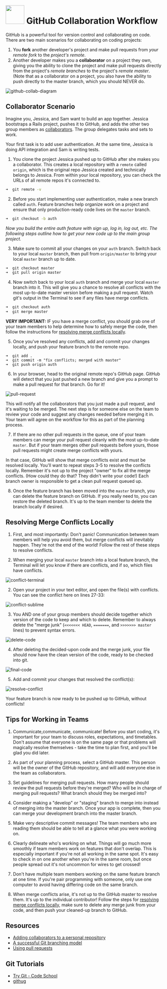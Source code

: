 # <img src="https://cloud.githubusercontent.com/assets/7833470/10899314/63829980-8188-11e5-8cdd-4ded5bcb6e36.png" height="60"> GitHub Collaboration Workflow
 
GitHub is a powerful tool for version control and collaborating on code. There are two main scenarios for collaborating on coding projects:

1. You **fork** another developer's project and make pull requests from *your remote fork* to the *project's remote*.
2. Another developer makes you a **collaborator** on a project they own, giving you the ability to clone the project and make pull requests directly from the project's *remote branches* to the project's *remote master*. (Note that as a collaborator on a project, you also have the ability to push directly to the master branch, which you should NEVER do.

![github-collab-diagram](https://cloud.githubusercontent.com/assets/7833470/12072895/69abd404-b0b1-11e5-8d8c-4ff54c13b0a0.png)

## Collaborator Scenario

Imagine you, Jessica, and Sam want to build an app together. Jessica bootstraps a Rails project, pushes it to GitHub, and adds the other two group members as <a href="https://help.github.com/articles/adding-collaborators-to-a-personal-repository" target="_blank">collaborators</a>. The group delegates tasks and sets to work.

Your first task is to add user authentication. At the same time, Jessica is doing API integration and Sam is writing tests.

1. You clone the project Jessica pushed up to GitHub after she makes you a collaborator. This creates a local repository with a `remote` called `origin`, which is the original repo Jessica created and technically belongs to Jessica. From within your local repository, you can check the URLs of all remote repos it's connected to.

  ```zsh
  ➜  git remote -v
  ```

2. Before you start implementing user authentication, make a new branch called `auth`. Feature branches help organize work on a project and ensure that only production-ready code lives on the `master` branch.

  ```zsh
  ➜  git checkout -b auth
  ```

  *Now you build the entire auth feature with sign up, log in, log out, etc. The following steps outline how to get your new code up to the main group project.*

3. Make sure to commit all your changes on your `auth` branch. Switch back to your local `master` branch, then pull from `origin/master` to bring your local `master` branch up to date.

  ```zsh
  ➜  git checkout master
  ➜  git pull origin master
  ```

4. Now switch back to your local `auth` branch and merge your local `master` branch into it. This will give you a chance to resolve all conflicts with the most up-to-date master version before making a pull request. Watch git's output in the Terminal to see if any files have merge conflicts.

  ```zsh
  ➜  git checkout auth
  ➜  git merge master
  ```

  **VERY IMPORTANT:** IF you have a merge conflict, you should grab one of your team members to help determine how to safely merge the code, then follow the instructions for [resolving merge conflicts locally](#resolving-merge-conflicts-locally).

5. Once you've resolved any conflicts, add and commit your changes locally, and push your feature branch to the remote repo.

  ```
  ➜  git add .
  ➜  git commit -m "fix conflicts; merged with master"
  ➜  git push origin auth
  ```

6. In your browser, head to the original remote repo's GitHub page. GitHub will detect that you just pushed a new branch and give you a prompt to make a pull request for that branch. Go for it!

  ![pull-request](https://cloud.githubusercontent.com/assets/7833470/12072813/76841710-b0aa-11e5-9644-4f840081c986.png)

  This will notify all the collaborators that you just made a pull request, and it's waiting to be merged. The next step is for someone else on the team to review your code and suggest any changes needed before merging it in. Your team will agree on the workflow for this as part of the planning process.

7. If there are no other pull requests in the queue, one of your team members can merge your pull request cleanly with the most up-to-date `master`. But if your team merges other pull requests before yours, those pull requests might create merge conflicts with yours.

  In that case, GitHub will show that merge conflicts exist and must be resolved locally. You'll want to repeat steps 3-5 to resolve the conflicts locally. Remember it's not up to the project "owner" to fix all the merge conflicts. (How could they do that? They didn't write your code!) Each branch owner is responsible to get a clean pull request queued up. 
  
8. Once the feature branch has been moved into the `master` branch, you can delete the feature branch on GitHub. If you really need to, you can restore the deleted branch. It's up to the team member to delete the branch locally if desired.   

## Resolving Merge Conflicts Locally
1. First, and most importantly: Don't panic! Communication between team members will help you avoid them, but merge conflicts will inevitably happen. They're not the end of the world! Follow the rest of these steps to resolve conflicts. 

1. When merging your local `master` branch into a local feature branch, the Terminal will let you know if there are conflicts, and if so, which files have conflicts.

  ![conflict-terminal](https://cloud.githubusercontent.com/assets/7833470/12072814/7a636df4-b0aa-11e5-98b0-0e31b37dc41d.png)

2. Open your project in your text editor, and open the file(s) with conflicts. You can see the conflict here on lines 27-33:

  ![conflict-sublime](https://cloud.githubusercontent.com/assets/7833470/12072816/813bd576-b0aa-11e5-9b22-b6b41302f9fa.png)

3. You AND one of your group members should decide together which version of the code to keep and which to delete. Remember to always delete the "merge junk" (`<<<<<<< HEAD`, `=======`, and `>>>>>>> master` lines) to prevent syntax errors.

  ![delete-code](https://cloud.githubusercontent.com/assets/7833470/12072817/842c5cce-b0aa-11e5-9c9a-9eecb678a7ad.png)

4. After deleting the decided-upon code and the merge junk, your file should now have the clean version of the code, ready to be checked into git.

  ![final-code](https://cloud.githubusercontent.com/assets/7833470/12072818/8760301e-b0aa-11e5-8248-9201c1d70153.png)

5. Add and commit your changes that resolved the conflict(s):

  ![resolve-conflict](https://cloud.githubusercontent.com/assets/7833470/12072819/898221a4-b0aa-11e5-84ec-f6a1bedaa6de.png)

  Your feature branch is now ready to be pushed up to GitHub, without conflicts!
  
## Tips for Working in Teams
1. Communicate,communicate, communicate! Before you start coding, it's important for your team to discuss roles, expectations, and timetables. Don't assume that everyone is on the same page or that problems will magically resolve themselves - take the time to plan first, and you'll be glad you did later.

2. As part of your planning process, select a GitHub master. This person will be the owner of the GitHub repository, and will add everyone else in the team as collaborators. 

3. Set guidelines for merging pull requests. How many people should review the pull requests before they're merged? Who will be in charge of merging pull requests? What branch should they be merged into? 

4. Consider making a "develop" or "staging" branch to merge into instead of merging into the master branch. Once your app is complete, then you can merge your development branch into the master branch. 

5. Make very descriptive commit messages! The team members who are reading them should be able to tell at a glance what you were working on.

6. Clearly delineate who's working on what. Things will go much more smoothly if team members work on features that don't overlap. This is especially important if you're not all working in the same spot. It's easy to check in on one another when you're in the same room, but once people spread out it's not uncommon for wires to get crossed! 

7. Don't have multiple team members working on the same feature branch at one time. If you're pair programming with someone, only use one computer to avoid having differing code on the same branch. 

8. When merge conflicts arise, it's not up to the GitHub master to resolve them. It's up to the individual contributor! Follow the steps for [resolving merge conflicts locally](#resolving-merge-conflicts-locally), make sure to delete any merge junk from your code, and then push your cleaned-up branch to GitHub.  
  

## Resources

* <a href="https://help.github.com/articles/adding-collaborators-to-a-personal-repository" target="_blank">Adding collaborators to a personal repository</a>
* <a href="http://nvie.com/posts/a-successful-git-branching-model" target="_blank">A successful Git branching model</a>
* <a href="https://help.github.com/articles/using-pull-requests" target="_blank">Using pull requests</a>

## Git Tutorials

* <a href="https://www.codeschool.com/courses/try-git" target="_blank">Try Git - Code School</a>
* <a href="https://github.com/Gazler/githug" target="_blank">githug</a>
